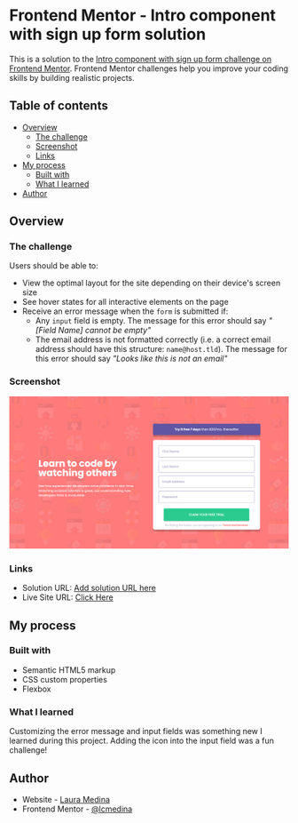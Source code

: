 # Frontend Mentor - Intro component with sign up form solution

This is a solution to the [Intro component with sign up form challenge on Frontend Mentor](https://www.frontendmentor.io/challenges/intro-component-with-signup-form-5cf91bd49edda32581d28fd1). Frontend Mentor challenges help you improve your coding skills by building realistic projects. 

## Table of contents

- [Overview](#overview)
  - [The challenge](#the-challenge)
  - [Screenshot](#screenshot)
  - [Links](#links)
- [My process](#my-process)
  - [Built with](#built-with)
  - [What I learned](#what-i-learned)
- [Author](#author)

## Overview

### The challenge

Users should be able to:

- View the optimal layout for the site depending on their device's screen size
- See hover states for all interactive elements on the page
- Receive an error message when the `form` is submitted if:
  - Any `input` field is empty. The message for this error should say *"[Field Name] cannot be empty"*
  - The email address is not formatted correctly (i.e. a correct email address should have this structure: `name@host.tld`). The message for this error should say *"Looks like this is not an email"*

### Screenshot

![](./images/ScreenShot.png)

### Links

- Solution URL: [Add solution URL here](https://your-solution-url.com)
- Live Site URL: [Click Here](https://lcmedina.github.io/Intro-with-signup/)

## My process

### Built with

- Semantic HTML5 markup
- CSS custom properties
- Flexbox


### What I learned

Customizing the error message and input fields was something new I learned during this project. Adding the icon into the input field was a fun challenge!


## Author

- Website - [Laura Medina](https://www.laurachristine.net)
- Frontend Mentor - [@lcmedina](https://www.frontendmentor.io/profile/lcmedina)
